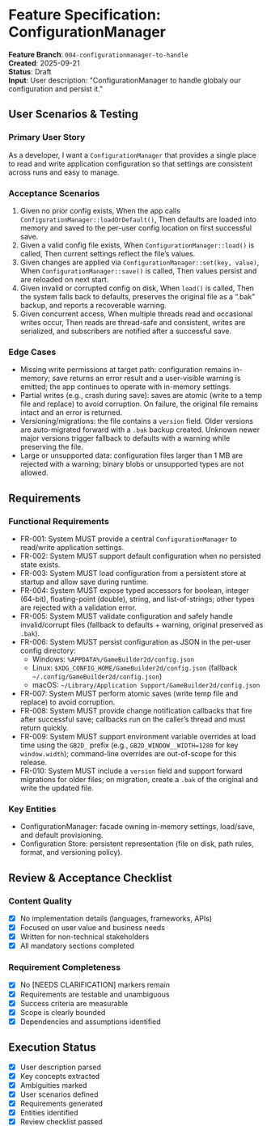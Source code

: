 # Feature Specification: ConfigurationManager

**Feature Branch**: `004-configurationmanager-to-handle`  
**Created**: 2025-09-21  
**Status**: Draft  
**Input**: User description: "ConfigurationManager to handle globaly our configuration and persist it."

## User Scenarios & Testing

### Primary User Story
As a developer, I want a `ConfigurationManager` that provides a single place to read and write application configuration so that settings are consistent across runs and easy to manage.

### Acceptance Scenarios
1. Given no prior config exists, When the app calls `ConfigurationManager::loadOrDefault()`, Then defaults are loaded into memory and saved to the per-user config location on first successful save.
2. Given a valid config file exists, When `ConfigurationManager::load()` is called, Then current settings reflect the file’s values.
3. Given changes are applied via `ConfigurationManager::set(key, value)`, When `ConfigurationManager::save()` is called, Then values persist and are reloaded on next start.
4. Given invalid or corrupted config on disk, When `load()` is called, Then the system falls back to defaults, preserves the original file as a “.bak” backup, and reports a recoverable warning.
5. Given concurrent access, When multiple threads read and occasional writes occur, Then reads are thread-safe and consistent, writes are serialized, and subscribers are notified after a successful save.

### Edge Cases
- Missing write permissions at target path: configuration remains in-memory; save returns an error result and a user-visible warning is emitted; the app continues to operate with in-memory settings.
- Partial writes (e.g., crash during save): saves are atomic (write to a temp file and replace) to avoid corruption. On failure, the original file remains intact and an error is returned.
- Versioning/migrations: the file contains a `version` field. Older versions are auto-migrated forward with a `.bak` backup created. Unknown newer major versions trigger fallback to defaults with a warning while preserving the file.
- Large or unsupported data: configuration files larger than 1 MB are rejected with a warning; binary blobs or unsupported types are not allowed.

## Requirements

### Functional Requirements
- FR-001: System MUST provide a central `ConfigurationManager` to read/write application settings.
- FR-002: System MUST support default configuration when no persisted state exists.
- FR-003: System MUST load configuration from a persistent store at startup and allow save during runtime.
- FR-004: System MUST expose typed accessors for boolean, integer (64-bit), floating-point (double), string, and list-of-strings; other types are rejected with a validation error.
- FR-005: System MUST validate configuration and safely handle invalid/corrupt files (fallback to defaults + warning, original preserved as `.bak`).
- FR-006: System MUST persist configuration as JSON in the per-user config directory:
	- Windows: `%APPDATA%/GameBuilder2d/config.json`
	- Linux: `$XDG_CONFIG_HOME/GameBuilder2d/config.json` (fallback `~/.config/GameBuilder2d/config.json`)
	- macOS: `~/Library/Application Support/GameBuilder2d/config.json`
- FR-007: System MUST perform atomic saves (write temp file and replace) to avoid corruption.
- FR-008: System MUST provide change notification callbacks that fire after successful save; callbacks run on the caller’s thread and must return quickly.
- FR-009: System MUST support environment variable overrides at load time using the `GB2D_` prefix (e.g., `GB2D_WINDOW__WIDTH=1280` for key `window.width`); command-line overrides are out-of-scope for this release.
- FR-010: System MUST include a `version` field and support forward migrations for older files; on migration, create a `.bak` of the original and write the updated file.

### Key Entities
- ConfigurationManager: facade owning in-memory settings, load/save, and default provisioning.
- Configuration Store: persistent representation (file on disk, path rules, format, and versioning policy).

## Review & Acceptance Checklist

### Content Quality
- [x] No implementation details (languages, frameworks, APIs)
- [x] Focused on user value and business needs
- [x] Written for non-technical stakeholders
- [x] All mandatory sections completed

### Requirement Completeness
- [x] No [NEEDS CLARIFICATION] markers remain
- [x] Requirements are testable and unambiguous
- [x] Success criteria are measurable
- [x] Scope is clearly bounded
- [x] Dependencies and assumptions identified

## Execution Status

- [x] User description parsed
- [x] Key concepts extracted
- [x] Ambiguities marked
- [x] User scenarios defined
- [x] Requirements generated
- [x] Entities identified
- [x] Review checklist passed
